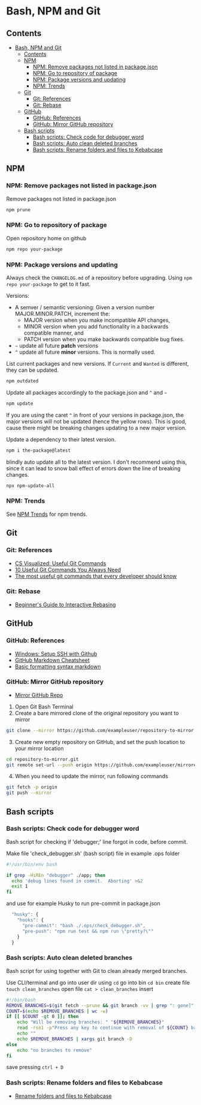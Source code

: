 # Bash, NPM and Git

## Contents

- [Bash, NPM and Git](#bash-npm-and-git)
  - [Contents](#contents)
  - [NPM](#npm)
    - [NPM: Remove packages not listed in package.json](#npm-remove-packages-not-listed-in-packagejson)
    - [NPM: Go to repository of package](#npm-go-to-repository-of-package)
    - [NPM: Package versions and updating](#npm-package-versions-and-updating)
    - [NPM: Trends](#npm-trends)
  - [Git](#git)
    - [Git: References](#git-references)
    - [Git: Rebase](#git-rebase)
  - [GitHub](#github)
    - [GitHub: References](#github-references)
    - [GitHub: Mirror GitHub repository](#github-mirror-github-repository)
  - [Bash scripts](#bash-scripts)
    - [Bash scripts: Check code for debugger word](#bash-scripts-check-code-for-debugger-word)
    - [Bash scripts: Auto clean deleted branches](#bash-scripts-auto-clean-deleted-branches)
    - [Bash scripts: Rename folders and files to Kebabcase](#bash-scripts-rename-folders-and-files-to-kebabcase)

## NPM

### NPM: Remove packages not listed in package.json

Remove packages not listed in package.json

```bash
npm prune
```

### NPM: Go to repository of package

Open repository home on github

```bash
npm repo your-package
```

### NPM: Package versions and updating

Always check the `CHANGELOG.md` of a repository before upgrading. Using `npm repo your-package` to get to it fast.

Versions:

- A semver / semantic versioning: Given a version number MAJOR.MINOR.PATCH, increment the:
  - MAJOR version when you make incompatible API changes,
  - MINOR version when you add functionality in a backwards compatible manner, and
  - PATCH version when you make backwards compatible bug fixes.
- `~` update all future **patch** versions
- `^` update all future **minor** versions. This is normally used.

List current packages and new versions. If `Current` and `Wanted` is different, they can be updated.

```bash
npm outdated
```

Update all packages accordingly to the package.json and `^` and `~`

```bash
npm update
```

If you are using the caret `^` in front of your versions in package.json, the major versions will not be updated (hence the yellow rows). This is good, cause there might be breaking changes updating to a new major version.

Update a dependency to their latest version.

```bash
npm i the-package@latest
```

blindly auto update all to the latest version. I don't recommend using this, since it can lead to snow ball effect of errors down the line of breaking changes.

```bash
npx npm-update-all
```

### NPM: Trends

See [NPM Trends](https://www.npmtrends.com) for npm trends.

## Git

### Git: References

- [CS Visualized: Useful Git Commands](https://dev.to/lydiahallie/cs-visualized-useful-git-commands-37p1)
- [10 Useful Git Commands You Always Need](https://medium.com/android-bits/10-useful-git-commands-you-always-need-b0d0a50b81e6)
- [The most useful git commands that every developer should know](https://dev.to/krantikr/the-most-useful-git-commands-that-every-developer-should-know-49hi)

### Git: Rebase

- [Beginner's Guide to Interactive Rebasing](https://dev.to/blakedeboer/beginners-guide-to-interactive-rebasing-1ob)

## GitHub

### GitHub: References

- [Windows: Setup SSH with Github](https://docs.joyent.com/public-cloud/getting-started/ssh-keys/generating-an-ssh-key-manually/manually-generating-your-ssh-key-in-windows)
- [GitHub Markdown Cheatsheet](https://github.com/adam-p/markdown-here/wiki/Markdown-Cheatsheet)
- [Basic formatting syntax markdown](https://help.github.com/en/github/writing-on-github/basic-writing-and-formatting-syntax)

### GitHub: Mirror GitHub repository

- [Mirror GitHub Repo](https://help.github.com/en/github/creating-cloning-and-archiving-repositories/duplicating-a-repository#mirroring-a-repository-in-another-location)

1. Open Git Bash Terminal
2. Create a bare mirrored clone of the original repository you want to mirror

```bash
git clone --mirror https://github.com/exampleuser/repository-to-mirror.git
```

3. Create new empty repository on GitHub, and set the push location to your mirror location

```bash
cd repository-to-mirror.git
git remote set-url --push origin https://github.com/exampleuser/mirrored
```

4. When you need to update the mirror, run following commands

```bash
git fetch -p origin
git push --mirror
```

## Bash scripts

### Bash scripts: Check code for debugger word

Bash script for checking if 'debugger;' line forgot in code, before commit.

Make file 'check_debugger.sh' (bash script) file in example .ops folder

```bash
#!/usr/bin/env bash

if grep -HiREn "debugger" ./app; then
  echo 'debug lines found in commit.  Aborting' >&2
  exit 1
fi
```

and use for example Husky to run pre-commit in package.json

```javascript
  "husky": {
    "hooks": {
      "pre-commit": "bash ./.ops/check_debugger.sh",
      "pre-push": "npm run test && npm run \"pretty?\""
    }
  }
```

### Bash scripts: Auto clean deleted branches

Bash script for using together with Git to clean already merged branches.

Use CLI/terminal and go into user dir using
`cd`
go into bin
`cd bin`
create file
`touch clean_branches`
open file
`cat > clean_branches`
insert

```bash
#!/bin/bash
REMOVE_BRANCHES=$(git fetch --prune && git branch -vv | grep ": gone]" | awk '{print $1}')
COUNT=$(echo $REMOVE_BRANCHES | wc -w)
if [[ $COUNT -gt 0 ]]; then
    echo "Will be removing branches: " "${REMOVE_BRANCHES}"
    read -rsn1 -p"Press any key to continue with removal of ${COUNT} branches.";
    echo ""
    echo $REMOVE_BRANCHES | xargs git branch -D
else
    echo "no branches to remove"
fi
```

save pressing `ctrl + D`

### Bash scripts: Rename folders and files to Kebabcase

- [Rename folders and files to Kebabcase](https://github.com/kcjmowright/rename-2-kebabcase)
